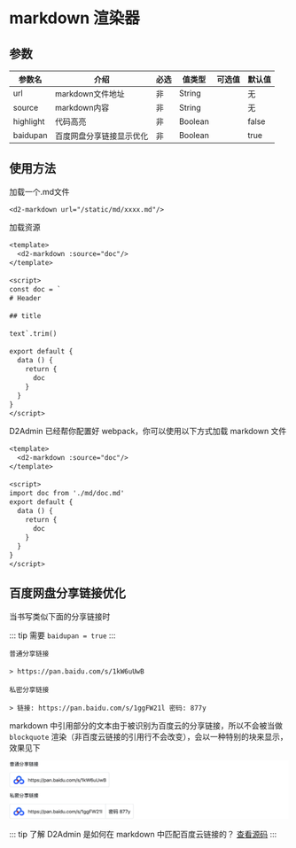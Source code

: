 # markdown 渲染器

## 参数

| 参数名 | 介绍 | 必选 | 值类型 | 可选值 | 默认值 |
| --- | --- | --- | --- | --- | --- |
| url | markdown文件地址 | 非 | String |  | 无 |
| source | markdown内容 | 非 | String |  | 无 |
| highlight | 代码高亮 | 非 | Boolean |  | false |
| baidupan | 百度网盘分享链接显示优化 | 非 | Boolean |  | true |

## 使用方法

加载一个.md文件

``` vue
<d2-markdown url="/static/md/xxxx.md"/>
```

加载资源

```vue
<template>
  <d2-markdown :source="doc"/>
</template>

<script>
const doc = `
# Header

## title

text`.trim()

export default {
  data () {
    return {
      doc
    }
  }
}
</script>
```

D2Admin 已经帮你配置好 webpack，你可以使用以下方式加载 markdown 文件

```vue
<template>
  <d2-markdown :source="doc"/>
</template>

<script>
import doc from './md/doc.md'
export default {
  data () {
    return {
      doc
    }
  }
}
</script>
```

## 百度网盘分享链接优化

当书写类似下面的分享链接时

::: tip
需要 `baidupan = true`
:::

```
普通分享链接

> https://pan.baidu.com/s/1kW6uUwB

私密分享链接

> 链接: https://pan.baidu.com/s/1ggFW21l 密码: 877y
```

markdown 中引用部分的文本由于被识别为百度云的分享链接，所以不会被当做 `blockquote` 渲染（非百度云链接的引用行不会改变），会以一种特别的块来显示，效果见下

![效果](./image/baiduyun.png)

::: tip
了解 D2Admin 是如何在 markdown 中匹配百度云链接的？ [查看源码](https://github.com/FairyEver/d2-admin/blob/master/src/components/core/d2-markdown/index.vue)
:::